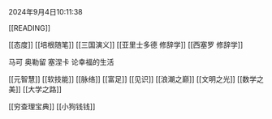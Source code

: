 2024年9月4日10:11:38


[[READING]]

[[态度]]
[[培根随笔]]
[[三国演义]]
[[亚里士多德 修辞学]]
[[西塞罗 修辞学]]

马可 奥勒留
塞涅卡 论幸福的生活


[[元智慧]]
[[软技能]]
[[脉络]]
[[富足]]
[[见识]]
[[浪潮之巅]]
[[文明之光]]
[[数学之美]]
[[大学之路]]



[[穷查理宝典]]
[[小狗钱钱]]

